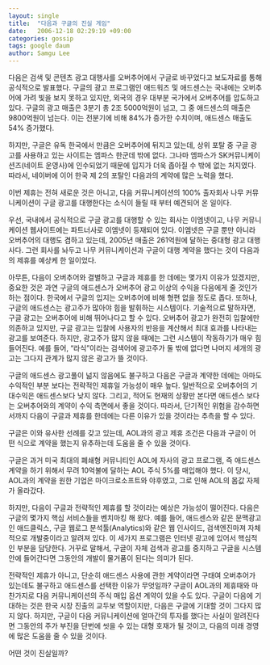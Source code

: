 ```yaml
---
layout: single
title:  "다음과 구글의 진실 게임"
date:   2006-12-18 02:29:19 +09:00
categories: gossip
tags: google daum
author: Samgu Lee
---
```

다음은 검색 및 콘텐츠 광고 대행사를 오버추어에서 구글로 바꾸었다고 보도자료를 통해 공식적으로 발표했다. 구글의 광고 프로그램인 애드워즈 및 애드센스는 국내에는 오버추어에 가려 빛을 보지 못하고 있지만, 외국의 경우 대부분 국가에서 오버추어를 압도하고 있다. 구글의 광고 매출은 3분기 총 2조 5000억원이 넘고, 그 중 애드센스의 매출은 9800억원이 넘는다. 이는 전분기에 비해 84%가 증가한 수치이며, 애드센스 매출도 54% 증가했다.

하지만, 구글은 유독 한국에서 만큼은 오버추어에 뒤지고 있는데, 상위 포탈 중 구글 광고를 사용하고 있는 사이트는 엠파스 한군데 밖에 없다. 그나마 엠파스가 SK커뮤니케이션즈(네이트 운영사)에 인수되었기 때문에 입지가 더욱 좁아질 수 밖에 없는 처지였다. 따라서, 네이버에 이어 한국 제 2의 포탈인 다음과의 계약에 많은 노력을 했다.

이번 제휴는 전혀 새로운 것은 아니고, 다음 커뮤니케이션의 100% 출자회사 나무 커뮤니케이션이 구글 광고를 대행한다는 소식이 들릴 때 부터 예견되어 온 일이다.

우선, 국내에서 공식적으로 구글 광고를 대행할 수 있는 회사는 이엠넷이고, 나무 커뮤니케이션 웹사이트에는 파트너사로 이엠넷이 등재되어 있다. 이엠넷은 구글 뿐만 아니라 오버추어의 대행도 겸하고 있는데, 2005년 매출은 261억원에 달하는 중대형 광고 대행사다. 그런 회사를 놔두고 나무 커뮤니케이션과 구글이 대행 계약을 했다는 것이 다음과의 제휴를 예상케 한 일이었다.

아무튼, 다음이 오버추어와 결별하고 구글과 제휴를 한 데에는 몇가지 이유가 있겠지만, 중요한 것은 과연 구글의 애드센스가 오버추어 광고 이상의 수익을 다음에게 줄 것인가 하는 점이다. 한국에서 구글의 입지는 오버추어에 비해 형편 없을 정도로 좁다. 또하나, 구글의 애드센스는 광고주가 많아야 힘을 발휘하는 시스템이다. 기술적으로 말하자면, 구글 광고는 오버추어에 비해 뛰어나다고 할 수 있다. 오버추어 광고가 완전히 입찰에만 의존하고 있지만, 구글 광고는 입찰에 사용자의 반응을 계산해서 최대 효과를 나타내는 광고를 보여준다. 하지만, 광고주가 많지 않을 때에는 그런 시스템이 작동하기가 매우 힘들어진다. 예를 들어, &#8220;라식&#8221;이라는 검색어에 광고주가 둘 밖에 없다면 나머지 세개의 광고는 그다지 관계가 많지 않은 광고가 뜰 것이다.

구글의 애드센스 광고풀이 넒지 않음에도 불구하고 다음은 구글과 계약한 데에는 아마도 수익적인 부분 보다는 전략적인 제휴일 가능성이 매우 높다. 일반적으로 오버추어의 기대수익은 애드센스보다 낮지 않다. 그리고, 적어도 현재의 상황만 본다면 애드센스 보다는 오버추어와의 계약이 수익 측면에서 좋을 것이다. 따라서, 단기적인 위험을 감수하면서까지 다음이 구글과 제휴를 한데에는 다른 이유가 있을 것이라는 추측을 할 수 있다.

구글은 이와 유사한 선례를 갖고 있는데, AOL과의 광고 제휴 조건은 다음과 구글이 어떤 식으로 계약을 했는지 유추하는데 도움을 줄 수 있을 것이다.

구글은 과거 미국 최대의 폐쇄형 커뮤니티인 AOL에 자사의 광고 프로그램, 즉 애드센스 계약을 하기 위해서 무려 10억불에 달하는 AOL 주식 5%를 매입해야 했다. 이 당시, AOL과의 계약을 원한 기업은 마이크로소프트와 야후였고, 그로 인해 AOL의 몸값 자체가 올라갔다.

하지만, 다음이 구글과 전략적인 제휴를 할 것이라는 예상은 가능성이 떨어진다. 다음은 구글의 몇가지 핵심 서비스들을 벤치마킹 해 왔다. 예를 들어, 애드센스와 같은 문맥광고인 애드클릭스, 구글 웹로그 분석툴(Analytics)와 같은 웹 인사이드, 검색엔진마져 자체적으로 개발중이라고 알려져 있다. 이 세가지 프로그램은 인터넷 광고에 있어서 핵심적인 부분을 담당한다. 거꾸로 말해서, 구글이 자체 검색과 광고를 중지하고 구글을 시스템 안에 들어간다면 그동안의 개발이 물거품이 된다는 의미가 된다.

전략적인 제휴가 아니고, 단순히 애드센스 사용에 관한 계약이라면 구태여 오버추어가 있는데도 불구하고 애드센스를 선택한 이유가 무엇일까? 구글이 AOL과의 제휴때와 마찬가지로 다음 커뮤니케이션의 주식 매입 옵션 계약이 있을 수도 있다. 구글이 다음에 기대하는 것은 한국 시장 진출의 교두보 역할이지만, 다음은 구글에 기대할 것이 그다지 많지 않다. 하지만, 구글이 다음 커뮤니케이션에 얼마간의 투자를 했다는 사실이 알려진다면 그동안의 주가 부진을 단번에 씻을 수 있는 대형 호재가 될 것이고, 다음의 미래 경영에 많은 도움을 줄 수 있을 것이다.

어떤 것이 진실일까?
